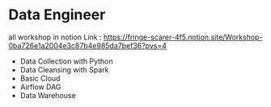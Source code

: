 # Data Engineer
all workshop in notion
Link : https://fringe-scarer-4f5.notion.site/Workshop-0ba726e1a2004e3c87b4e985da7bef36?pvs=4

- Data Collection with Python
- Data Cleansing with Spark
- Basic Cloud
- Airflow DAG
- Data Warehouse
